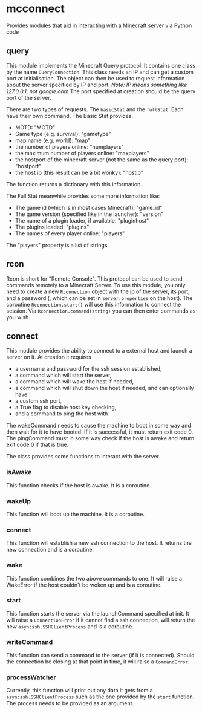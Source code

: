 # mcconnect
Provides modules that aid in interacting with a Minecraft server via Python code

## query
This module implements the Minecraft Query protocol.
It contains one class by the name `QueryConnection`.
This class needs an IP and can get a custom port at initialisation. The object can then be used to request information about the server specified by IP and port.
_Note: IP means something like 127.0.0.1, not google.com_
The port specified at creation should be the query port of the server.

There are two types of requests. The `basicStat` and the `fullStat`. Each have their own command. 
The Basic Stat provides:
  + MOTD: "MOTD"
  + Game type (e.g. survival): "gametype"
  + map name  (e.g. world): "map"
  + the number of players online: "numplayers"
  + the maximum number of players online: "maxplayers"
  + the hostport of the minecraft server (not the same as the query port): "hostport"
  + the host ip (this result can be a bit wonky): "hostip"

The function returns a dictionary with this information.

The Full Stat meanwhile provides some more information like:
  + The game id (which is in most cases Minecraft): "game_id"
  + The game version (specified like in the launcher): "version"
  + The name of a plugin loader, if available: "pluginhost"
  + The plugins loaded: "plugins"
  + The names of every player online: "players"

The "players" property is a list of strings.

## rcon
Rcon is short for "Remote Console". This protocol can be used to send commands remotely to a Minecraft Server.
To use this module, you only need to create a new `Rconnection` object with the ip of the server, its port, and a password (, which can be set in `server.properties` on the host). The coroutine `Rconnection.start()` will use this information to connect the session. Via `Rconnection.command(string)` you can then enter commands as you wish.

## connect
This module provides the ability to connect to a external host and launch a server on it.
At creation it requires 
  + a username and password for the ssh session established,
  + a command which will start the server,
  + a command which will wake the host if needed,
  + a command which will shut down the host if needed,
and can optionally have
  + a custom ssh port,
  + a True flag to disable host key checking,
  + and a command to ping the host with

The wakeCommand needs to cause the machine to boot in some way and then wait for it to have booted. If it is successful, it must return exit code 0.
The pingCommand must in some way check if the host is awake and return exit code 0 if that is true.

The class provides some functions to interact with the server.
### isAwake
This function checks if the host is awake. It is a coroutine.
### wakeUp
This function will boot up the machine. It is a coroutine.
### connect
This function will establish a new ssh connection to the host. It returns the new connection and is a coroutine.
### wake
This function combines the two above commands to one. It will raise a WakeError if the host couldn't be woken up and is a coroutine.
### start
This function starts the server via the launchCommand specified at init. It will raise a `ConnectionError` if it cannot find a ssh connection, will return the new `asyncssh.SSHClientProcess` and is a coroutine.
### writeCommand
This function can send a command to the server (if it is connected). Should the connection be closing at that point in time, it will raise a `CommandError`.
### processWatcher
Currently, this function will print out any data it gets from a `asyncssh.SSHClientProcess` such as the one provided by the `start` function.
The process needs to be provided as an argument.
